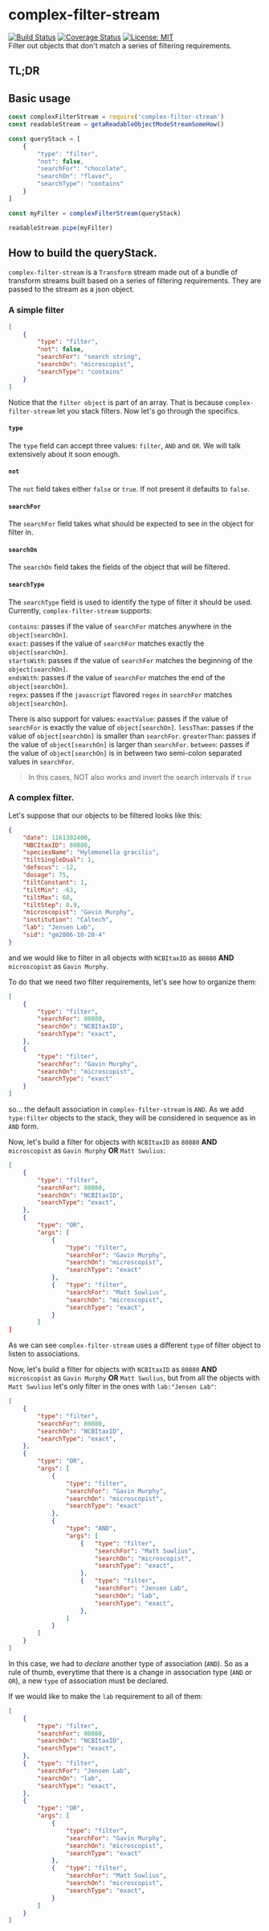 # complex-filter-stream
[![Build Status](https://travis-ci.org/daviortega/complex-filter-stream.svg?branch=master)](https://travis-ci.org/daviortega/complex-filter-stream)
[![Coverage Status](https://coveralls.io/repos/github/daviortega/complex-filter-stream/badge.svg?branch=master)](https://coveralls.io/github/daviortega/complex-filter-stream?branch=master)
[![License: MIT](https://img.shields.io/badge/License-MIT-yellow.svg)](https://opensource.org/licenses/MIT)  
Filter out objects that don't match a series of filtering requirements.

## TL;DR


## Basic usage

```javascript
const complexFilterStream = require('complex-filter-stream')
const readableStream = getaReadableObjectModeStreamSomeHow()

const queryStack = [
	{
		"type": "filter",
		"not": false,
		"searchFor": "chocolate",
		"searchOn": "flavor",
		"searchType": "contains"
	}
]

const myFilter = complexFilterStream(queryStack)

readableStream.pipe(myFilter)
```

## How to build the queryStack.

`complex-filter-stream` is a `Transform` stream made out of a bundle of transform streams built based on a series of filtering requirements. They are passed to the stream as a json object.

### A simple filter

```json
[
	{
		"type": "filter",
		"not": false,
		"searchFor": "search string",
		"searchOn": "microscopist",
		"searchType": "contains"
	}
]
```

Notice that the `filter object` is part of an array. That is because `complex-filter-stream` let you stack filters. Now let's go through the specifics.

#### `type`

The `type` field can accept three values: `filter`, `AND` and `OR`. We will talk extensively about it soon enough.

#### `not`

The `not` field takes either `false` or `true`. If not present it defaults to `false`.

#### `searchFor`

The `searchFor` field takes what should be expected to see in the object for filter in.

#### `searchOn`

The `searchOn` field takes the fields of the object that will be filtered.

#### `searchType`

The `searchType` field is used to identify the type of filter it should be used. Currently, `complex-filter-stream` supports:

`contains`: passes if the value of `searchFor` matches anywhere in the `object[searchOn]`.  
`exact`: passes if the value of `searchFor` matches exactly the `object[searchOn]`.  
`startsWith`: passes if the value of `searchFor` matches the beginning of the `object[searchOn]`.  
`endsWith`: passes if the value of `searchFor` matches the end of the `object[searchOn]`.  
`regex`: passes if the `javascript` flavored `regex` in `searchFor` matches `object[searchOn]`.

There is also support for values:
`exactValue`: passes if the value of `searchFor` is exactly the value of `object[searchOn]`. 
`lessThan`: passes if the value of `object[searchOn]` is smaller than `searchFor`.
`greaterThan`: passes if the value of `object[searchOn]` is larger than `searchFor`.
`between`: passes if the value of `object[searchOn]` is in between two semi-colon separated values in `searchFor`.

> In this cases, NOT also works and invert the search intervals if `true`

### A complex filter.

Let's suppose that our objects to be filtered looks like this:

```json
{
	"date": 1161302400,
	"NBCItaxID": 80880,
	"speciesName": "Hylemonella gracilis",
	"tiltSingleDual": 1,
	"defocus": -12,
	"dosage": 75,
	"tiltConstant": 1,
	"tiltMin": -63,
	"tiltMax": 60,
	"tiltStep": 0.9,
	"microscopist": "Gavin Murphy",
	"institution": "Caltech",
	"lab": "Jensen Lab",
	"sid": "gm2006-10-20-4"
}
```

and we would like to filter in all objects with `NCBItaxID` as `80880` **AND** `microscopist` as `Gavin Murphy`.

To do that we need two filter requirements, let's see how to organize them:

```json
[
	{
		"type": "filter",
		"searchFor": 80880,
		"searchOn": "NCBItaxID",
		"searchType": "exact",
	},
	{
		"type": "filter",
		"searchFor": "Gavin Murphy",
		"searchOn": "microscopist",
		"searchType": "exact"
	}
]
```

so... the default association in `complex-filter-stream` is `AND`. As we add `type:filter` objects to the stack, they will be considered in sequence as in `AND` form.

Now, let's build a filter for objects with `NCBItaxID` as `80880` **AND** `microscopist` as `Gavin Murphy` **OR** `Matt Swulius`:

```json
[
	{
		"type": "filter",
		"searchFor": 80880,
		"searchOn": "NCBItaxID",
		"searchType": "exact",
	},
	{
		"type": "OR",
		"args": [
			{
				"type": "filter",
				"searchFor": "Gavin Murphy",
				"searchOn": "microscopist",
				"searchType": "exact"
			},
			{	"type": "filter",
				"searchFor": "Matt Suwlius",
				"searchOn": "microscopist",
				"searchType": "exact",
			}
		]
]
```

As we can see `complex-filter-stream` uses a different `type` of filter object to listen to associations.

Now, let's build a filter for objects with `NCBItaxID` as `80880` **AND** `microscopist` as `Gavin Murphy` **OR** `Matt Swulius`, but from all the objects with `Matt Swulius` let's only filter in the ones with `lab:"Jensen Lab"`:

```json
[
	{
		"type": "filter",
		"searchFor": 80880,
		"searchOn": "NCBItaxID",
		"searchType": "exact",
	},
	{
		"type": "OR",
		"args": [
			{
				"type": "filter",
				"searchFor": "Gavin Murphy",
				"searchOn": "microscopist",
				"searchType": "exact"
			},
			{
				"type": "AND",
				"args": [
					{	"type": "filter",
						"searchFor": "Matt Suwlius",
						"searchOn": "microscopist",
						"searchType": "exact",
					},
					{	"type": "filter",
						"searchFor": "Jensen Lab",
						"searchOn": "lab",
						"searchType": "exact",
					},
				]
			}
		]
	}
]
```

In this case, we had to *declare* another type of association (`AND`). So as a rule of thumb, everytime that there is a change in association type (`AND` or `OR`), a new `type` of association must be declared.


If we would like to make the `lab` requirement to all of them:

```json
[
	{
		"type": "filter",
		"searchFor": 80880,
		"searchOn": "NCBItaxID",
		"searchType": "exact",
	},
	{	"type": "filter",
		"searchFor": "Jensen Lab",
		"searchOn": "lab",
		"searchType": "exact",
	},
	{
		"type": "OR",
		"args": [
			{
				"type": "filter",
				"searchFor": "Gavin Murphy",
				"searchOn": "microscopist",
				"searchType": "exact"
			},
			{	"type": "filter",
				"searchFor": "Matt Suwlius",
				"searchOn": "microscopist",
				"searchType": "exact",
			}
		]
	}
]
```

